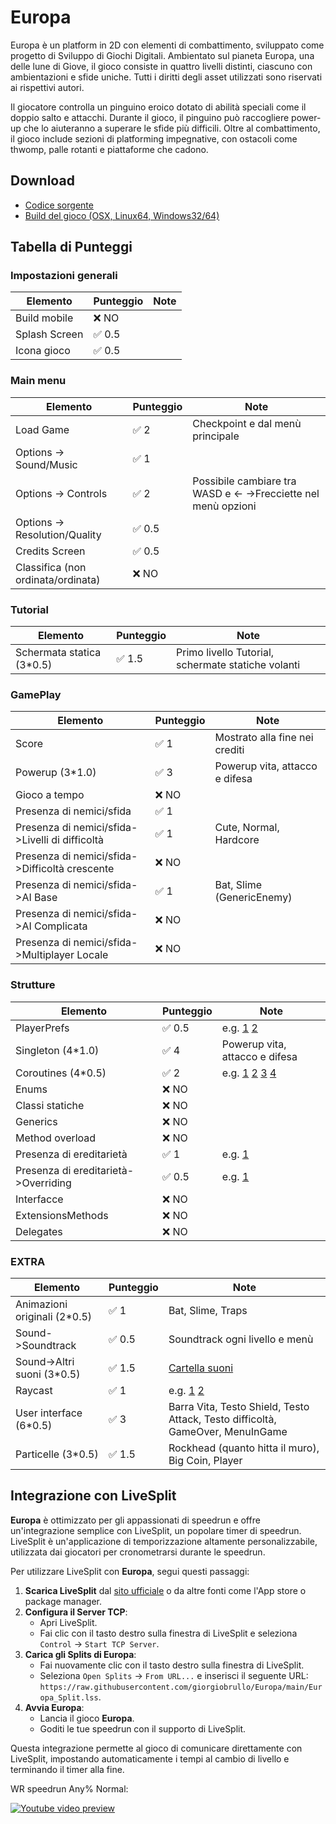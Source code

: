 # Europa
Europa è un platform in 2D con elementi di combattimento, sviluppato come progetto di Sviluppo di Giochi Digitali. Ambientato sul pianeta Europa, una delle lune di Giove, il gioco consiste in quattro livelli distinti, ciascuno con ambientazioni e sfide uniche. Tutti i diritti degli asset utilizzati sono riservati ai rispettivi autori.

Il giocatore controlla un pinguino eroico dotato di abilità speciali come il doppio salto e attacchi. Durante il gioco, il pinguino può raccogliere power-up che lo aiuteranno a superare le sfide più difficili. Oltre al combattimento, il gioco include sezioni di platforming impegnative, con ostacoli come thwomp, palle rotanti e piattaforme che cadono.
## Download
- [Codice sorgente](https://github.com/giorgiobrullo/Europa/archive/refs/heads/main.zip)
- [Build del gioco (OSX, Linux64, Windows32/64)](https://github.com/giorgiobrullo/Europa/releases/latest)

## Tabella di Punteggi

### Impostazioni generali 
| Elemento       | Punteggio | Note |
|----------------|-----------|------|
| Build mobile   | ❌ NO     |      |
| Splash Screen  | ✅ 0.5    |      |
| Icona gioco    | ✅ 0.5    |      |

### Main menu
| Elemento                  | Punteggio | Note                                                     |
|---------------------------|-----------|----------------------------------------------------------|
| Load Game                 | ✅ 2      | Checkpoint e dal menù principale                         |
| Options -> Sound/Music    | ✅ 1      |                                                          |
| Options -> Controls       | ✅ 2      | Possibile cambiare tra WASD e <- ->Frecciette nel menù opzioni |
| Options -> Resolution/Quality | ✅ 0.5 |                                                          |
| Credits Screen            | ✅ 0.5    |                                                          |
| Classifica (non ordinata/ordinata) | ❌ NO     |                                                          |

### Tutorial
| Elemento                         | Punteggio | Note                                   |
|----------------------------------|-----------|----------------------------------------|
| Schermata statica (3*0.5)        | ✅ 1.5    | Primo livello Tutorial, schermate statiche volanti |

### GamePlay
| Elemento                            | Punteggio | Note                              |
|-------------------------------------|-----------|-----------------------------------|
| Score                               | ✅ 1      | Mostrato alla fine nei crediti    |
| Powerup (3*1.0)                     | ✅ 3      | Powerup vita, attacco e difesa    |
| Gioco a tempo                      | ❌ NO     |                                   |
| Presenza di nemici/sfida            | ✅ 1      |                                   |
| Presenza di nemici/sfida->Livelli di difficoltà | ✅ 1      | Cute, Normal, Hardcore            |
| Presenza di nemici/sfida->Difficoltà crescente | ❌ NO     |                                   |
| Presenza di nemici/sfida->AI Base| ✅ 1     |   Bat, Slime (GenericEnemy)       |
| Presenza di nemici/sfida->AI Complicata| ❌ NO    |                                   |
| Presenza di nemici/sfida->Multiplayer Locale| ❌ NO    |                                   |

### Strutture
| Elemento                            | Punteggio | Note                              |
|-------------------------------------|-----------|-----------------------------------|
| PlayerPrefs                               | ✅ 0.5      | e.g. [1](https://github.com/giorgiobrullo/Europa/blob/e9d3f18855ff750e567a1dec6bd14d06ece1c7c5/Assets/Scripts/Menu/Menu.cs#L20-L30) [2](https://github.com/giorgiobrullo/Europa/blob/e9d3f18855ff750e567a1dec6bd14d06ece1c7c5/Assets/Scripts/Other/CreditScroller.cs#L95-L101)    |
| Singleton (4*1.0)                     | ✅ 4      | Powerup vita, attacco e difesa    |
| Coroutines (4*0.5)                   | ✅ 2     |  e.g. [1](https://github.com/giorgiobrullo/Europa/blob/b7dcb85ac2d21f484087f8309e1e1dd15e6b3202/Assets/Scripts/Volume/VolumeController.cs#L63) [2](https://github.com/giorgiobrullo/Europa/blob/b7dcb85ac2d21f484087f8309e1e1dd15e6b3202/Assets/Scripts/Traps/FireTrap.cs#L33) [3](https://github.com/giorgiobrullo/Europa/blob/b7dcb85ac2d21f484087f8309e1e1dd15e6b3202/Assets/Scripts/Enemies/Generic/EnemyMovement.cs#L106) [4](https://github.com/giorgiobrullo/Europa/blob/e9d3f18855ff750e567a1dec6bd14d06ece1c7c5/Assets/Scripts/Other/Portal.cs#L47)                                 |
| Enums           | ❌ NO     |                                   |
| Classi statiche | ❌ NO      |             |
| Generics | ❌ NO     |                                   |
| Method overload | ❌ NO     |                                |
| Presenza di ereditarietà| ✅ 1    |  e.g. [1](https://github.com/giorgiobrullo/Europa/blob/e9d3f18855ff750e567a1dec6bd14d06ece1c7c5/Assets/Scripts/Items/DroppedCoin.cs#L6)                                 |
| Presenza di ereditarietà->Overriding| ✅ 0.5    | e.g. [1](https://github.com/giorgiobrullo/Europa/blob/e9d3f18855ff750e567a1dec6bd14d06ece1c7c5/Assets/Scripts/Items/DroppedCoin.cs#L8)                                  |
| Interfacce| ❌ NO    |                                   |
| ExtensionsMethods| ❌ NO    |                                   |
| Delegates| ❌ NO    |                                   |

### EXTRA
| Elemento                            | Punteggio | Note                              |
|-------------------------------------|-----------|-----------------------------------|
| Animazioni originali (2*0.5)| ✅ 1    |  Bat, Slime, Traps                                 |
| Sound->Soundtrack| ✅ 0.5    |  Soundtrack ogni livello e menù                                 |
| Sound->Altri suoni (3*0.5)| ✅ 1.5    |   [Cartella suoni](https://github.com/giorgiobrullo/Europa/tree/main/Assets/Sounds)                                |
| Raycast| ✅ 1    |   e.g. [1](https://github.com/giorgiobrullo/Europa/blob/e9d3f18855ff750e567a1dec6bd14d06ece1c7c5/Assets/Scripts/Traps/Rockhead.cs#L117) [2](https://github.com/giorgiobrullo/Europa/blob/e9d3f18855ff750e567a1dec6bd14d06ece1c7c5/Assets/Scripts/Enemies/Generic/EnemyMovement.cs#L45)                                |
| User interface (6*0.5)| ✅ 3    |  Barra Vita, Testo Shield, Testo Attack, Testo difficoltà, GameOver, MenuInGame                                 |
| Particelle (3*0.5)                             | ✅ 1.5      |  Rockhead (quanto hitta il muro), Big Coin, Player   |

## Integrazione con LiveSplit

**Europa** è ottimizzato per gli appassionati di speedrun e offre un'integrazione semplice con LiveSplit, un popolare timer di speedrun. LiveSplit è un'applicazione di temporizzazione altamente personalizzabile, utilizzata dai giocatori per cronometrarsi durante le speedrun.

Per utilizzare LiveSplit con **Europa**, segui questi passaggi:

1. **Scarica LiveSplit** dal [sito ufficiale](https://livesplit.org/) o da altre fonti come l'App store o package manager.
2. **Configura il Server TCP**:
    - Apri LiveSplit.
    - Fai clic con il tasto destro sulla finestra di LiveSplit e seleziona `Control` -> `Start TCP Server`.
3. **Carica gli Splits di Europa**:
    - Fai nuovamente clic con il tasto destro sulla finestra di LiveSplit.
    - Seleziona `Open Splits` -> `From URL...` e inserisci il seguente URL: `https://raw.githubusercontent.com/giorgiobrullo/Europa/main/Europa_Split.lss`.
4. **Avvia Europa**:
    - Lancia il gioco **Europa**.
    - Goditi le tue speedrun con il supporto di LiveSplit.

Questa integrazione permette al gioco di comunicare direttamente con LiveSplit, impostando automaticamente i tempi al cambio di livello e terminando il timer alla fine.

WR speedrun Any% Normal:

[![Youtube video preview](http://img.youtube.com/vi/sOLZ3imw2ZA/0.jpg)](http://www.youtube.com/watch?v=sOLZ3imw2ZA "Europa - Any% Normal - WR 2:14.90")


